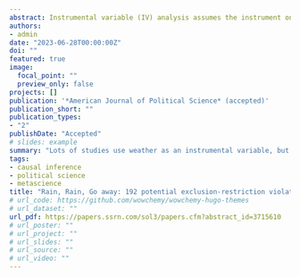 ```yaml
---
abstract: Instrumental variable (IV) analysis assumes the instrument only affects the dependent variable via its relationship with the independent variable. Other possible causal routes from the IV to the dependent variable are exclusion-restriction violations and invalidate the instrument. Weather has been widely used as an instrumental variable in social science to predict many different variables. The use of weather to instrument different independent variables represents strong prima facie evidence of exclusion violations for all studies using weather IVs. A review of 288 studies reveals 192 variables previously linked to weather-- all representing potential exclusion violations. Using sensitivity analysis, I show that the magnitude of many of these violations is sufficient to overturn numerous existing IV results. I conclude with practical steps to systematically review existing literature to identify possible exclusion violations when using IV designs.
authors:
- admin
date: "2023-06-28T00:00:00Z"
doi: ""
featured: true
image:
  focal_point: ""
  preview_only: false
projects: []
publication: '*American Journal of Political Science* (accepted)'
publication_short: ""
publication_types:
- "2"
publishDate: "Accepted"
# slides: example
summary: "Lots of studies use weather as an instrumental variable, but the core assumption of IV implies that an instrument should only affect one variable. I develop a full methodology for how to find and review possible exclusion restriction violations."
tags:
- causal inference
- political science
- metascience
title: "Rain, Rain, Go away: 192 potential exclusion-restriction violations for studies using weather as an instrumental variable"
# url_code: https://github.com/wowchemy/wowchemy-hugo-themes
# url_dataset: ""
url_pdf: https://papers.ssrn.com/sol3/papers.cfm?abstract_id=3715610
# url_poster: ""
# url_project: ""
# url_slides: ""
# url_source: ""
# url_video: ""
---
```


